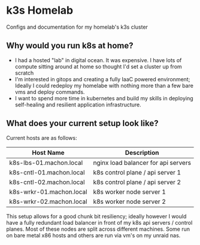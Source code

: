 # k3s Homelab

Configs and documentation for my homelab's k3s cluster

## Why would you run k8s at home?

- I had a hosted "lab" in digital ocean. It was expensive. I have lots of compute sitting around at home so thought I'd set a cluster up from scratch
- I'm interested in gitops and creating a fully IaaC powered environment; Ideally I could redeploy my homelabe with nothing more than a few bare vms and deploy commands.
- I want to spend more time in kubernetes and build my skills in deploying self-healing and resilient application infrastructure.

## What does your current setup look like?

Current hosts are as follows:

| Host Name                 | Description                         |
| ------------------------- | ----------------------------------- |
| k8s-lbs-01.machon.local   | nginx load balancer for api servers |
| k8s-cntl-01.machon.local  | k8s control plane / api server 1    |
| k8s-cntl-02.machon.local  | k8s control plane / api server 2    |
| k8s-wrkr-01.machon.local  | k8s worker node server 1            |
| k8s-wrkr-02.machon.local  | k8s worker node server 2            |

This setup allows for a good chunk bit resiliency; ideally however I would have a fully redundant load balancer in front of my k8s api servers / control planes. 
Most of these nodes are split across different machines. Some run on bare metal x86 hosts and others are run via vm's on my unraid nas.
